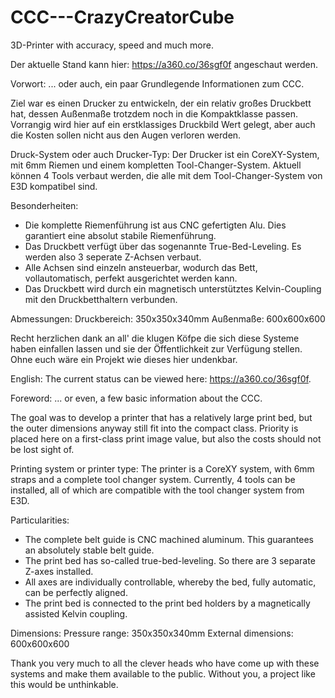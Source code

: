 # CCC---CrazyCreatorCube
3D-Printer with accuracy, speed and much more.

Der aktuelle Stand kann hier: https://a360.co/36sgf0f angeschaut werden.

Vorwort:
... oder auch, ein paar Grundlegende Informationen zum CCC.

Ziel war es einen Drucker zu entwickeln, der ein relativ großes Druckbett hat, dessen Außenmaße trotzdem
noch in die Kompaktklasse passen. Vorrangig wird hier auf ein erstklassiges Druckbild Wert gelegt, aber auch
die Kosten sollen nicht aus den Augen verloren werden.

Druck-System oder auch Drucker-Typ:
Der Drucker ist ein CoreXY-System, mit 6mm Riemen und einem kompletten Tool-Changer-System.
Aktuell können 4 Tools verbaut werden, die alle mit dem Tool-Changer-System von E3D kompatibel sind.

Besonderheiten:
- Die komplette Riemenführung ist aus CNC gefertigten Alu. Dies garantiert eine absolut stabile Riemenführung. 
- Das Druckbett verfügt über das sogenannte True-Bed-Leveling. Es werden also 3 seperate Z-Achsen verbaut.
- Alle Achsen sind einzeln ansteuerbar, wodurch das Bett, vollautomatisch, perfekt ausgerichtet werden kann.
- Das Druckbett wird durch ein magnetisch unterstütztes Kelvin-Coupling mit den Druckbetthaltern verbunden.

Abmessungen:
Druckbereich: 350x350x340mm
Außenmaße: 600x600x600


Recht herzlichen dank an all' die klugen Köfpe die sich diese Systeme haben einfallen lassen und sie der Öffentlichkeit zur Verfügung stellen. Ohne euch wäre ein Projekt wie dieses hier undenkbar.


English:
The current status can be viewed here: https://a360.co/36sgf0f.

Foreword:
... or even, a few basic information about the CCC.

The goal was to develop a printer that has a relatively large print bed, but the outer dimensions anyway
still fit into the compact class. Priority is placed here on a first-class print image value, but also
the costs should not be lost sight of.

Printing system or printer type:
The printer is a CoreXY system, with 6mm straps and a complete tool changer system.
Currently, 4 tools can be installed, all of which are compatible with the tool changer system from E3D.

Particularities:
- The complete belt guide is CNC machined aluminum. This guarantees an absolutely stable belt guide.
- The print bed has so-called true-bed-leveling. So there are 3 separate Z-axes installed.
- All axes are individually controllable, whereby the bed, fully automatic, can be perfectly aligned.
- The print bed is connected to the print bed holders by a magnetically assisted Kelvin coupling.

Dimensions:
Pressure range: 350x350x340mm
External dimensions: 600x600x600


Thank you very much to all the clever heads who have come up with these systems and make them available to the public.
Without you, a project like this would be unthinkable.
